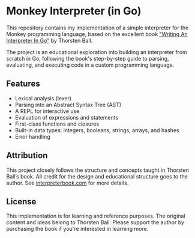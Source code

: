 # Monkey Interpreter (in Go)

This repository contains my implementation of a simple interpreter for the Monkey programming language, based on the excellent book ["Writing An Interpreter In Go"](https://interpreterbook.com/) by Thorsten Ball.

The project is an educational exploration into building an interpreter from scratch in Go, following the book's step-by-step guide to parsing, evaluating, and executing code in a custom programming language.

## Features

- Lexical analysis (lexer)
- Parsing into an Abstract Syntax Tree (AST)
- A REPL for interactive use
- Evaluation of expressions and statements
- First-class functions and closures
- Built-in data types: integers, booleans, strings, arrays, and hashes
- Error handling

## Attribution

This project closely follows the structure and concepts taught in Thorsten Ball’s book. All credit for the design and educational structure goes to the author. See [interpreterbook.com](https://interpreterbook.com/) for more details.

## License

This implementation is for learning and reference purposes. The original content and ideas belong to Thorsten Ball. Please support the author by purchasing the book if you're interested in learning more.
